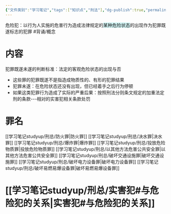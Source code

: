 ```yaml
---
{"文件类别":"学习笔记","tags":["知识点","刑法"],"dg-publish":true,"permalink":"/学习笔记studyup/刑总/危险犯/","dgPassFrontmatter":true,"created":"2024-10-31T19:42:12.371+08:00","updated":"2024-11-19T14:53:51.380+08:00"}
---
```


危险犯：以行为人实施的危害行为造成法律规定的<span style="background:rgba(173, 239, 239, 0.55)">某种危险状态</span>的出现作为犯罪既遂标志的犯罪 #背诵/概念 
# 内容
犯罪既遂未遂的判断标准：法定的客观危险状态的出现与否
- 这些罪的犯罪既遂不是指造成物质性的、有形的犯罪结果
- 犯罪未遂：在危险状态还没有出现，但已经着手之后行为停顿
- 如果这类犯罪行为造成了实际的严重后果：按照刑法分则条文规定的加重法定刑的条款---相对的实害犯相关条款处罚
# 罪名
[[学习笔记studyup/刑总/防火罪\|防火罪]]
[[学习笔记studyup/刑总/决水罪\|决水罪]]
[[学习笔记studyup/刑总/爆炸罪\|爆炸罪]]
[[学习笔记studyup/刑总/投放危险物质罪\|投放危险物质罪]]
[[学习笔记studyup/刑总/以其他方法危害公共安全罪\|以其他方法危害公共安全罪]]
[[学习笔记studyup/刑总/破坏交通设施罪\|破坏交通设施罪]]
[[学习笔记studyup/刑总/破坏电力设备罪\|破坏电力设备罪]]
[[学习笔记studyup/刑总/破坏易燃易爆设备罪\|破坏易燃易爆设备罪]]
# [[学习笔记studyup/刑总/实害犯#与危险犯的关系\|实害犯#与危险犯的关系]]